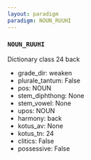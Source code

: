 ```yaml
---
layout: paradigm
paradigm: NOUN_RUUHI
---
```

### ` NOUN_RUUHI `

Dictionary class 24 back
* grade_dir: weaken
* plurale_tantum: False
* pos: NOUN
* stem_diphthong: None
* stem_vowel: None
* upos: NOUN
* harmony: back
* kotus_av: None
* kotus_tn: 24
* clitics: False
* possessive: False
